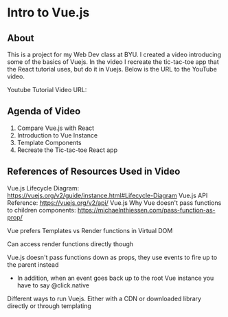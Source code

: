 # Intro to Vue.js

## About
This is a project for my Web Dev class at BYU. I created a video introducing some of the basics of Vuejs. In the video I recreate the tic-tac-toe app that the React tutorial uses, but do it in Vuejs. Below is the URL to the YouTube video. 

Youtube Tutorial Video URL: 

## Agenda of Video
1. Compare Vue.js with React
2. Introduction to Vue Instance
3. Template Components
4. Recreate the Tic-tac-toe React app

## References of Resources Used in Video
Vue.js Lifecycle Diagram: https://vuejs.org/v2/guide/instance.html#Lifecycle-Diagram
Vue.js API Reference: https://vuejs.org/v2/api/
Vue.js Why Vue doesn't pass functions to children components: https://michaelnthiessen.com/pass-function-as-prop/

Vue prefers Templates vs Render functions in Virtual DOM

Can access render functions directly though

Vue.js doesn't pass functions down as props, they use events to fire up to the parent instead
- In addition, when an event goes back up to the root Vue instance you have to say @click.native

Different ways to run Vuejs. Either with a CDN or downloaded library directly or through templating